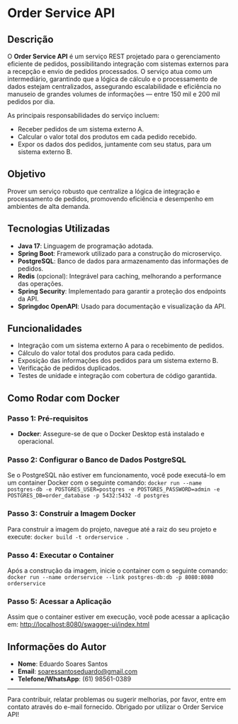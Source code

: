 # Order Service API

## Descrição
O **Order Service API** é um serviço REST projetado para o gerenciamento eficiente de pedidos, possibilitando integração com sistemas externos para a recepção e envio de pedidos processados. O serviço atua como um intermediário, garantindo que a lógica de cálculo e o processamento de dados estejam centralizados, assegurando escalabilidade e eficiência no manuseio de grandes volumes de informações — entre 150 mil e 200 mil pedidos por dia.

As principais responsabilidades do serviço incluem:
- Receber pedidos de um sistema externo A.
- Calcular o valor total dos produtos em cada pedido recebido.
- Expor os dados dos pedidos, juntamente com seu status, para um sistema externo B.

## Objetivo
Prover um serviço robusto que centralize a lógica de integração e processamento de pedidos, promovendo eficiência e desempenho em ambientes de alta demanda.

## Tecnologias Utilizadas
- **Java 17**: Linguagem de programação adotada.
- **Spring Boot**: Framework utilizado para a construção do microserviço.
- **PostgreSQL**: Banco de dados para armazenamento das informações de pedidos.
- **Redis** (opcional): Integrável para caching, melhorando a performance das operações.
- **Spring Security**: Implementado para garantir a proteção dos endpoints da API.
- **Springdoc OpenAPI**: Usado para documentação e visualização da API.

## Funcionalidades
- Integração com um sistema externo A para o recebimento de pedidos.
- Cálculo do valor total dos produtos para cada pedido.
- Exposição das informações dos pedidos para um sistema externo B.
- Verificação de pedidos duplicados.
- Testes de unidade e integração com cobertura de código garantida.

## Como Rodar com Docker

### Passo 1: Pré-requisitos
- **Docker**: Assegure-se de que o Docker Desktop está instalado e operacional.

### Passo 2: Configurar o Banco de Dados PostgreSQL
Se o PostgreSQL não estiver em funcionamento, você pode executá-lo em um container Docker com o seguinte comando: `docker run --name postgres-db -e POSTGRES_USER=postgres -e POSTGRES_PASSWORD=admin -e POSTGRES_DB=order_database -p 5432:5432 -d postgres`

### Passo 3: Construir a Imagem Docker
Para construir a imagem do projeto, navegue até a raiz do seu projeto e execute: `docker build -t orderservice .`

### Passo 4: Executar o Container
Após a construção da imagem, inicie o container com o seguinte comando: `docker run --name orderservice --link postgres-db:db -p 8080:8080 orderservice`

### Passo 5: Acessar a Aplicação
Assim que o container estiver em execução, você pode acessar a aplicação em: [http://localhost:8080/swagger-ui/index.html](http://localhost:8080/swagger-ui/index.html)

## Informações do Autor
- **Nome**: Eduardo Soares Santos
- **Email**: soaressantoseduardo@gmail.com
- **Telefone/WhatsApp**: (61) 98561-0389

---

Para contribuir, relatar problemas ou sugerir melhorias, por favor, entre em contato através do e-mail fornecido. Obrigado por utilizar o Order Service API!